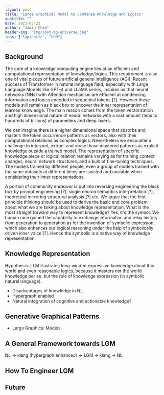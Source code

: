 ```yaml
---
layout: post
title: "Large Graphical Model to Condense Knowledge and Logics"
subtitle: ""
date: 2023-05-23
author: "Jamin Chen"
header-img: "img/post-bg-universe.jpg"
tags: ["Sapientia", "LLM"]
---
```


## Background

The core of a knowledge computing engine lies at an efficient and computational
representation of knowledge/logics. This requirement is also one of vital pieces
of future artificial general intelligence (AGI). Recent success of Transformer
in natural language field, especially with Large Language Models like GPT-4 and
LLaMA series, inspires us that neural networks (NNs) with Attention mechanism
are efficient at condensing information and logics encoded in sequential tokens
[?]. However these models still remain as black box to uncover the inner
representation of learned knowledge. The main reason comes from the token
vectorization and high dimensional nature of neural networks with a vast amount
(tens to hundreds of billions) of parameters and deep layers.

We can imagine there is a higher dimensional space that absorbs and masters the
token occurrence patterns as vectors, also with their computational relations as
complex logics. Nevertheless we encounter a challenge to interpret, extract and
reuse those mastered patterns as explicit knowledge outside a trained model. The
representation of specific knowledge piece or logical relation remains varying
as for training context changes, neural network structures, and a bulk of
fine-tuning techniques. The models trained by different people, even a group of
models trained with the same datasets at different times are isolated and
unstable when considering their inner representations.

A portion of community endeavor is put into reversing engineering the black box
by prompt engineering [?], single neuron semantics interpretation [?],
theoretical mirroring structural analysis [?] etc. We argue that the first
principle thinking should be used to derive the basic and core problem about
what we are talking about knowledge representation. What is the most straight
forward way to represent knowledge? Yes, it's the symbol. We human race gained
the capability to exchange information and relay history from generation to
generation as for the invention of symbolic expression, which also enhances our
logical reasoning under the help of symbolically driven inner voice [?]. Hence
the symbolic is a native way of knowledge representation. 

## Knowledge Representation

Hypothesis: LLM illustrates long-winded expressive knowledge about this world
and even reasonable logics, because it masters not the world knowledge per se,
but the rule of knowledge expression (in symbolic natural language).

* Disadvantages of knowledge in NL
* Hypergraph enabled
* Natural integration of cognitive and actionable knowledge?

## Generative Graphical Patterns

* Large Graphical Models

## A General Framework towards LGM
NL -> klang (hypergraph enhanced) -> LGM -> klang -> NL

## How To Engineer LGM

## Future

